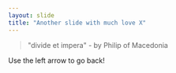 ```yaml
---
layout: slide
title: "Another slide with much love X"
---
```

> "divide et impera" - by Philip of Macedonia

Use the left arrow to go back!
